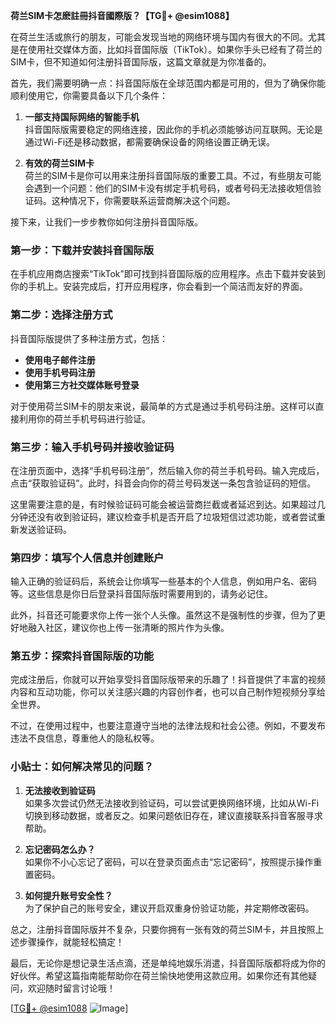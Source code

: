 **荷兰SIM卡怎麽註冊抖音國際版？【TG💪+ @esim1088】**

在荷兰生活或旅行的朋友，可能会发现当地的网络环境与国内有很大的不同。尤其是在使用社交媒体方面，比如抖音国际版（TikTok）。如果你手头已经有了荷兰的SIM卡，但不知道如何注册抖音国际版，这篇文章就是为你准备的。

首先，我们需要明确一点：抖音国际版在全球范围内都是可用的，但为了确保你能顺利使用它，你需要具备以下几个条件：

1. **一部支持国际网络的智能手机**  
   抖音国际版需要稳定的网络连接，因此你的手机必须能够访问互联网。无论是通过Wi-Fi还是移动数据，都需要确保设备的网络设置正确无误。

2. **有效的荷兰SIM卡**  
   荷兰的SIM卡是你可以用来注册抖音国际版的重要工具。不过，有些朋友可能会遇到一个问题：他们的SIM卡没有绑定手机号码，或者号码无法接收短信验证码。这种情况下，你需要联系运营商解决这个问题。

接下来，让我们一步步教你如何注册抖音国际版。

### 第一步：下载并安装抖音国际版

在手机应用商店搜索“TikTok”即可找到抖音国际版的应用程序。点击下载并安装到你的手机上。安装完成后，打开应用程序，你会看到一个简洁而友好的界面。

### 第二步：选择注册方式

抖音国际版提供了多种注册方式，包括：

- **使用电子邮件注册**
- **使用手机号码注册**
- **使用第三方社交媒体账号登录**

对于使用荷兰SIM卡的朋友来说，最简单的方式是通过手机号码注册。这样可以直接利用你的荷兰手机号码进行验证。

### 第三步：输入手机号码并接收验证码

在注册页面中，选择“手机号码注册”，然后输入你的荷兰手机号码。输入完成后，点击“获取验证码”。此时，抖音会向你的荷兰号码发送一条包含验证码的短信。

这里需要注意的是，有时候验证码可能会被运营商拦截或者延迟到达。如果超过几分钟还没有收到验证码，建议检查手机是否开启了垃圾短信过滤功能，或者尝试重新发送验证码。

### 第四步：填写个人信息并创建账户

输入正确的验证码后，系统会让你填写一些基本的个人信息，例如用户名、密码等。这些信息是你日后登录抖音国际版时需要用到的，请务必记住。

此外，抖音还可能要求你上传一张个人头像。虽然这不是强制性的步骤，但为了更好地融入社区，建议你也上传一张清晰的照片作为头像。

### 第五步：探索抖音国际版的功能

完成注册后，你就可以开始享受抖音国际版带来的乐趣了！抖音提供了丰富的视频内容和互动功能，你可以关注感兴趣的内容创作者，也可以自己制作短视频分享给全世界。

不过，在使用过程中，也要注意遵守当地的法律法规和社会公德。例如，不要发布违法不良信息，尊重他人的隐私权等。

### 小贴士：如何解决常见的问题？

1. **无法接收到验证码**  
   如果多次尝试仍然无法接收到验证码，可以尝试更换网络环境，比如从Wi-Fi切换到移动数据，或者反之。如果问题依旧存在，建议直接联系抖音客服寻求帮助。

2. **忘记密码怎么办？**  
   如果你不小心忘记了密码，可以在登录页面点击“忘记密码”，按照提示操作重置密码。

3. **如何提升账号安全性？**  
   为了保护自己的账号安全，建议开启双重身份验证功能，并定期修改密码。

总之，注册抖音国际版并不复杂，只要你拥有一张有效的荷兰SIM卡，并且按照上述步骤操作，就能轻松搞定！

最后，无论你是想记录生活点滴，还是单纯地娱乐消遣，抖音国际版都将成为你的好伙伴。希望这篇指南能帮助你在荷兰愉快地使用这款应用。如果你还有其他疑问，欢迎随时留言讨论哦！

[[TG💪+ @esim1088](https://t.me/s/esim1088) ![Image](https://i.postimg.cc/4NQfJmqS/Snipaste-2025-05-13-00-14-12.png)]